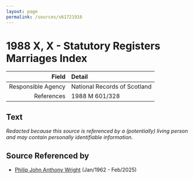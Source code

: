 ```yaml
---
layout: page
permalink: /sources/s61721916
---
```


# 1988 X, X - Statutory Registers Marriages Index

Field | Detail
---:|:---
Responsible Agency | National Records of Scotland
References | 1988 M 601/328

## Text

_Redacted because this source is referenced by a (potentially) living person and may contain personally identifiable information._

## Source Referenced by

* [Philip John Anthony Wright](../people/@66352546@-philip-john-anthony-wright-b1962-1-d2025-2.md) (Jan/1962 - Feb/2025)
